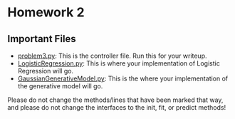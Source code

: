 # Homework 2

## Important Files
- [problem3.py](problem3.py): This is the controller file. Run this for your writeup.
- [LogisticRegression.py](LogisticRegression.py): This is where your implementation of Logistic Regression will go.
- [GaussianGenerativeModel.py](GaussianGenerativeModel.py): This is the where your implementation of the generative model will go.

Please do not change the methods/lines that have been marked that way, and please do not change the interfaces to the init, fit, or predict methods!
